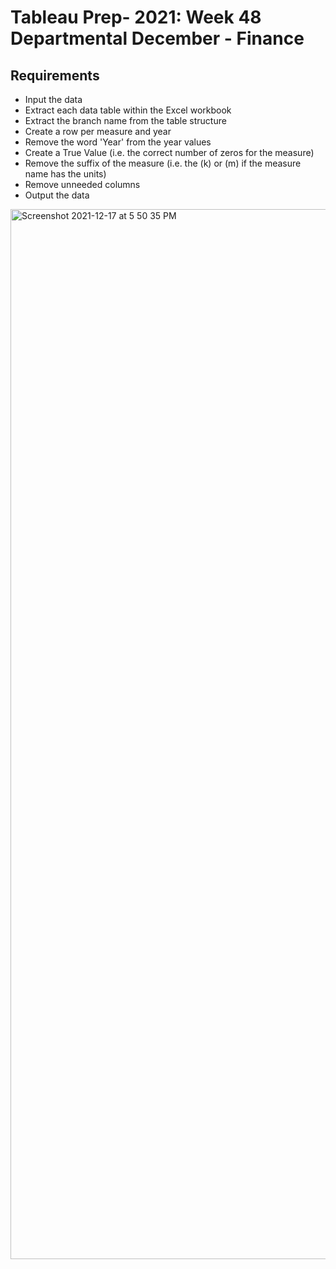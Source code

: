 # Tableau Prep- 2021: Week 48 Departmental December - Finance

## Requirements

 -  Input the data
 -   Extract each data table within the Excel workbook
 -   Extract the branch name from the table structure  
 -   Create a row per measure and year
 -   Remove the word 'Year' from the year values
 -   Create a True Value (i.e. the correct number of zeros for the measure)
 -   Remove the suffix of the measure (i.e. the (k) or (m) if the measure name has the units)
 -   Remove unneeded columns
 -   Output the data
 
<img width="1680" alt="Screenshot 2021-12-17 at 5 50 35 PM" src="https://user-images.githubusercontent.com/95032838/146620485-5ae77f6e-ec89-4018-98b2-f08aff92e207.png">
